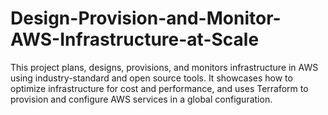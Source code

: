 # Design-Provision-and-Monitor-AWS-Infrastructure-at-Scale
This project plans, designs, provisions, and monitors infrastructure in AWS using industry-standard and open source tools. It showcases how to optimize infrastructure for cost and performance, and uses Terraform to provision and configure AWS services in a global configuration.
